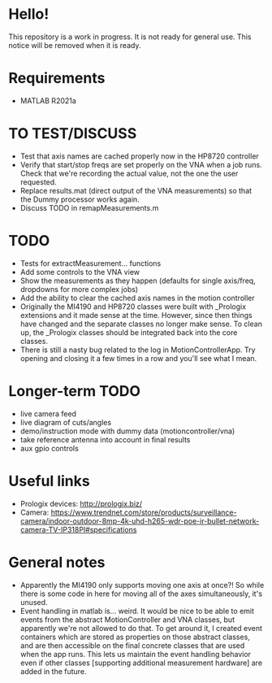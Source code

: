# Hello!

This repository is a work in progress. It is not ready for general use. This notice will be removed when it is ready.

# Requirements

* MATLAB R2021a

# TO TEST/DISCUSS

* Test that axis names are cached properly now in the HP8720 controller
* Verify that start/stop freqs are set properly on the VNA when a job runs. Check that we're recording the actual value, not the one the user requested.
* Replace results.mat (direct output of the VNA measurements) so that the Dummy processor works again.
* Discuss TODO in remapMeasurements.m

# TODO

* Tests for extractMeasurement... functions
* Add some controls to the VNA view
* Show the measurements as they happen (defaults for single axis/freq, dropdowns for more complex jobs)
* Add the ability to clear the cached axis names in the motion controller
* Originally the MI4190 and HP8720 classes were built with _Prologix extensions and it made sense at the time. However, since then things have changed and the separate classes no longer make sense. To clean up, the _Prologix classes should be integrated back into the core classes.
* There is still a nasty bug related to the log in MotionControllerApp. Try opening and closing it a few times in a row and you'll see what I mean.

# Longer-term TODO

* live camera feed
* live diagram of cuts/angles
* demo/instruction mode with dummy data (motioncontroller/vna)
* take reference antenna into account in final results
* aux gpio controls

# Useful links

* Prologix devices: http://prologix.biz/
* Camera: https://www.trendnet.com/store/products/surveillance-camera/indoor-outdoor-8mp-4k-uhd-h265-wdr-poe-ir-bullet-network-camera-TV-IP318PI#specifications

# General notes

* Apparently the MI4190 only supports moving one axis at once?! So while there is some code in here for moving all of the axes simultaneously, it's unused.
* Event handling in matlab is... weird. It would be nice to be able to emit events from the abstract MotionController and VNA classes, but apparently we're not allowed to do that. To get around it, I created event containers which are stored as properties on those abstract classes, and are then accessible on the final concrete classes that are used when the app runs. This lets us maintain the event handling behavior even if other classes [supporting additional measurement hardware] are added in the future.
